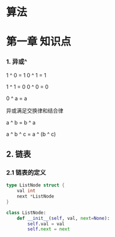 # 算法

# 第一章 知识点

### 1. 异或^

1 ^ 0 = 1                       0 ^ 1 = 1

1 ^ 1 = 0                       0 ^ 0 = 0

0 ^ a = a                        

异或满足交换律和结合律

a ^ b = b ^ a

a ^ b ^ c = a ^ (b ^ c)

## 2. 链表

### 2.1 链表的定义

```go
type ListNode struct {
    val int
    next *ListNode
}
```

```python
class ListNode:
    def __init__(self, val, next=None):
        self.val = val
        self.next = next
```
